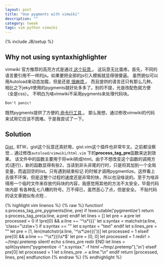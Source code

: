 ```yaml
---
layout: post
title: "Use pygments with vimwiki"
description: ""
category: tweak
tags: vim python vimwiki
---
```

{% include JB/setup %}

## Why not using syntaxhighlighter ##

vimwiki 官方推荐的高亮方式是通过[ 这个玩意 ](https://code.google.com/p/syntaxhighlighter/)。
这玩意无比蛋疼。首先，不同的语言要引用不一样的js。如果要把全部的js引入模板就显得很傻逼。
虽然貌似可以用Autoload来动态加载，但是还是[ 很麻烦 ](http://yysfire.github.io/vim/%E5%9C%A8VimWiki%E4%B8%AD%E4%BD%BF%E7%94%A8SyntaxHighlighter%E5%AE%9E%E7%8E%B0%E4%BB%A3%E7%A0%81%E8%AF%AD%E6%B3%95%E9%AB%98%E4%BA%AE.html)。
而且提供的语言还只有那么几种。
相比之下jekyll使用的pygments就好处多多了。别的不提，光是改配色就方便（全是css）。
不明白为啥vimwiki不采用pygments来处理代码块。

`Don't panic!`

既然pygments提供了方便的[ 命令行工具 ](http://pygments.org/docs/cmdline/)。
那么我想，通过修改vimwiki的代码来试用它应该不困难。于是我尝试了一下。

## Solution ##

[ Gist ](https://gist.github.com/farseer90718/6363367). BTW，gist这个玩意还真好用，gist.vim这个插件也非常牛叉。之前都没察觉...
通过修改`autoload/vimwiki/html.vim` 下的**process_tag_pre**函数来达到效果。
该文件中的函数主要用于将wiki转成html。由于不想改变这个函数的调用方式(逐行)，新的函数显得有些2，当读到非头非尾的行时，只是将其加到一个全局变量，而返回空的list。只有遇到结束标记
的时候才调用pygmentize。这样看上去很不环保，但是这整个过程的速度还是非常的快，所以也没啥说的。至于为啥非得用一个临时文件来存放代码块的内容，我感觉用其他的方法不太安全，毕竟代码块内部
有各种乱七八糟的符号。万不得已，虽然恶心了点，但是安全。
不贴代码的话文章貌似有点短...

{% highlight vim linenos %}
{% raw %}
function! s:process_tag_pre_pygments(line, pre)
  if !executable('pygmentize')
    return s:process_tag_pre(a:line, a:pre)
  endif
  let lines = []
  let pre = a:pre
  let processed = 0
  if !pre[0] && a:line =~ '^\s*{{{'
    let s:syntax = matchstr(a:line, 'class="\zs\w\+')
    if s:syntax == ""
      let s:syntax = "text"
    endif
    let s:lines_pre = ""
    let pre = [1, len(matchstr(a:line, '^\s*\ze{{{'))]
    let processed = 1
  elseif pre[0] && a:line =~ '^\s*}}}\s*$'
    let pre = [0, 0]
    let processed = 1
    redir! > ~/tmp/.pretemp
    silent! echo s:lines_pre
    redir END
    let lines = split(system("pygmentize -l ".s:syntax." -f html ~/tmp/.pretemp"),'\n')
  elseif pre[0]
    let processed = 1
    let s:lines_pre .= a:line."\n"
  endif
  return [processed, lines, pre]
endfunction
{% endraw %}
{% endhighlight %}
